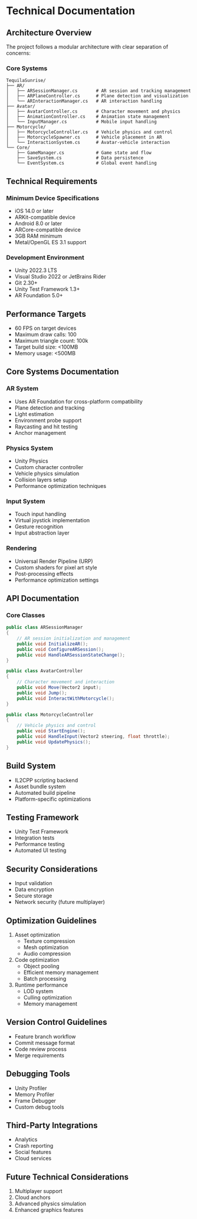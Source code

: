 # Technical Documentation

## Architecture Overview
The project follows a modular architecture with clear separation of concerns:

### Core Systems
```
TequilaSunrise/
├── AR/
│   ├── ARSessionManager.cs       # AR session and tracking management
│   ├── ARPlaneController.cs      # Plane detection and visualization
│   └── ARInteractionManager.cs   # AR interaction handling
├── Avatar/
│   ├── AvatarController.cs       # Character movement and physics
│   ├── AnimationController.cs    # Animation state management
│   └── InputManager.cs           # Mobile input handling
├── Motorcycle/
│   ├── MotorcycleController.cs   # Vehicle physics and control
│   ├── MotorcycleSpawner.cs      # Vehicle placement in AR
│   └── InteractionSystem.cs      # Avatar-vehicle interaction
└── Core/
    ├── GameManager.cs            # Game state and flow
    ├── SaveSystem.cs             # Data persistence
    └── EventSystem.cs            # Global event handling
```

## Technical Requirements

### Minimum Device Specifications
- iOS 14.0 or later
- ARKit-compatible device
- Android 8.0 or later
- ARCore-compatible device
- 3GB RAM minimum
- Metal/OpenGL ES 3.1 support

### Development Environment
- Unity 2022.3 LTS
- Visual Studio 2022 or JetBrains Rider
- Git 2.30+
- Unity Test Framework 1.3+
- AR Foundation 5.0+

## Performance Targets
- 60 FPS on target devices
- Maximum draw calls: 100
- Maximum triangle count: 100k
- Target build size: <100MB
- Memory usage: <500MB

## Core Systems Documentation

### AR System
- Uses AR Foundation for cross-platform compatibility
- Plane detection and tracking
- Light estimation
- Environment probe support
- Raycasting and hit testing
- Anchor management

### Physics System
- Unity Physics
- Custom character controller
- Vehicle physics simulation
- Collision layers setup
- Performance optimization techniques

### Input System
- Touch input handling
- Virtual joystick implementation
- Gesture recognition
- Input abstraction layer

### Rendering
- Universal Render Pipeline (URP)
- Custom shaders for pixel art style
- Post-processing effects
- Performance optimization settings

## API Documentation

### Core Classes
```csharp
public class ARSessionManager
{
    // AR session initialization and management
    public void InitializeAR();
    public void ConfigureARSession();
    public void HandleARSessionStateChange();
}

public class AvatarController
{
    // Character movement and interaction
    public void Move(Vector2 input);
    public void Jump();
    public void InteractWithMotorcycle();
}

public class MotorcycleController
{
    // Vehicle physics and control
    public void StartEngine();
    public void HandleInput(Vector2 steering, float throttle);
    public void UpdatePhysics();
}
```

## Build System
- IL2CPP scripting backend
- Asset bundle system
- Automated build pipeline
- Platform-specific optimizations

## Testing Framework
- Unity Test Framework
- Integration tests
- Performance testing
- Automated UI testing

## Security Considerations
- Input validation
- Data encryption
- Secure storage
- Network security (future multiplayer)

## Optimization Guidelines
1. Asset optimization
   - Texture compression
   - Mesh optimization
   - Audio compression
2. Code optimization
   - Object pooling
   - Efficient memory management
   - Batch processing
3. Runtime performance
   - LOD system
   - Culling optimization
   - Memory management

## Version Control Guidelines
- Feature branch workflow
- Commit message format
- Code review process
- Merge requirements

## Debugging Tools
- Unity Profiler
- Memory Profiler
- Frame Debugger
- Custom debug tools

## Third-Party Integrations
- Analytics
- Crash reporting
- Social features
- Cloud services

## Future Technical Considerations
1. Multiplayer support
2. Cloud anchors
3. Advanced physics simulation
4. Enhanced graphics features 